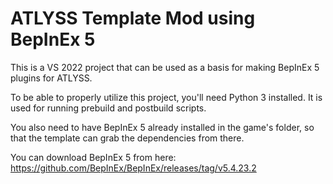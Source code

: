 # ATLYSS Template Mod using BepInEx 5

This is a VS 2022 project that can be used as a basis for making BepInEx 5 plugins for ATLYSS.

To be able to properly utilize this project, you'll need Python 3 installed. It is used for running prebuild and postbuild scripts.

You also need to have BepInEx 5 already installed in the game's folder, so that the template can grab the dependencies from there.

You can download BepInEx 5 from here: https://github.com/BepInEx/BepInEx/releases/tag/v5.4.23.2
